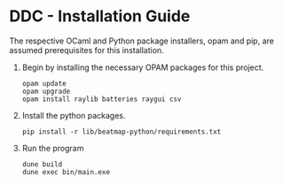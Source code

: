 # DDC - Installation Guide
The respective OCaml and Python package installers, opam and pip, are assumed prerequisites for this installation.

1. Begin by installing the necessary OPAM packages for this project.
    ```shell
    opam update
    opam upgrade
    opam install raylib batteries raygui csv
    ```
2. Install the python packages.
    ```shell
    pip install -r lib/beatmap-python/requirements.txt
    ```
3. Run the program
    ```shell
    dune build
    dune exec bin/main.exe
    ```
